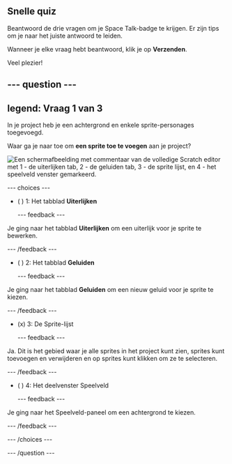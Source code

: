 ## Snelle quiz

Beantwoord de drie vragen om je Space Talk-badge te krijgen. Er zijn tips om je naar het juiste antwoord te leiden.

Wanneer je elke vraag hebt beantwoord, klik je op **Verzenden**.

Veel plezier!

--- question ---
---
legend: Vraag 1 van 3
---

In je project heb je een achtergrond en enkele sprite-personages toegevoegd.

Waar ga je naar toe om **een sprite toe te voegen** aan je project?

![Een schermafbeelding met commentaar van de volledige Scratch editor met 1 - de uiterlijken tab, 2 - de geluiden tab, 3 - de sprite lijst, en 4 - het speelveld venster gemarkeerd.](images/question1.png)

--- choices ---

- ( ) 1: Het tabblad **Uiterlijken**

  --- feedback ---

Je ging naar het tabblad **Uiterlijken** om een uiterlijk voor je sprite te bewerken.

  --- /feedback ---

- ( ) 2: Het tabblad **Geluiden**

  --- feedback ---

Je ging naar het tabblad **Geluiden** om een nieuw geluid voor je sprite te kiezen.

  --- /feedback ---

- (x) 3: De Sprite-lijst

  --- feedback ---

Ja. Dit is het gebied waar je alle sprites in het project kunt zien, sprites kunt toevoegen en verwijderen en op sprites kunt klikken om ze te selecteren.

  --- /feedback ---

- ( ) 4: Het deelvenster Speelveld

  --- feedback ---

Je ging naar het Speelveld-paneel om een achtergrond te kiezen.

  --- /feedback ---

--- /choices ---

--- /question ---

